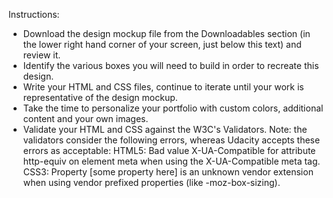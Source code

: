 Instructions:

- Download the design mockup file from the Downloadables section (in the lower right hand corner of your screen, just below this text) and review it.
- Identify the various boxes you will need to build in order to recreate this design.
- Write your HTML and CSS files, continue to iterate until your work is representative of the design mockup.
- Take the time to personalize your portfolio with custom colors, additional content and your own images.
- Validate your HTML and CSS against the W3C's Validators. Note: the validators consider the following errors, whereas Udacity accepts these errors as acceptable:
HTML5: Bad value X-UA-Compatible for attribute http-equiv on element meta when using the X-UA-Compatible meta tag.
CSS3: Property [some property here] is an unknown vendor extension when using vendor prefixed properties (like -moz-box-sizing).
